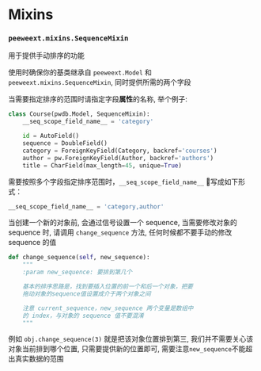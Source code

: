 # Mixins

### `peeweext.mixins.SequenceMixin`

用于提供手动排序的功能

使用时确保你的基类继承自 `peeweext.Model` 和 `peeweext.mixins.SequenceMixin`, 同时提供所需的两个字段

当需要指定排序的范围时请指定字段**属性**的名称, 举个例子:

```python
class Course(pwdb.Model, SequenceMixin):
    __seq_scope_field_name__ = 'category'

    id = AutoField()
    sequence = DoubleField()
    category = ForeignKeyField(Category, backref='courses')
    author = pw.ForeignKeyField(Author, backref='authors')
    title = CharField(max_length=45, unique=True)
```

需要按照多个字段指定排序范围时，`__seq_scope_field_name__` 写成如下形式：

```python
__seq_scope_field_name__ = 'category,author'
```

当创建一个新的对象前, 会通过信号设置一个 sequence, 当需要修改对象的 sequence 时, 请调用 `change_sequence` 方法, 任何时候都不要手动的修改 sequence 的值

```python
def change_sequence(self, new_sequence):
    """
    :param new_sequence: 要排到第几个

    基本的排序思路是，找到要插入位置的前一个和后一个对象，把要
    拖动对象的sequence值设置成介于两个对象之间

    注意 current_sequence，new_sequence 两个变量是数组中
    的 index，与对象的 sequence 值不要混淆
    """
```

例如 `obj.change_sequence(3)` 就是把该对象位置排到第三, 我们并不需要关心该对象当前排到哪个位置, 只需要提供新的位置即可, 需要注意`new_sequence`不能超出真实数据的范围
